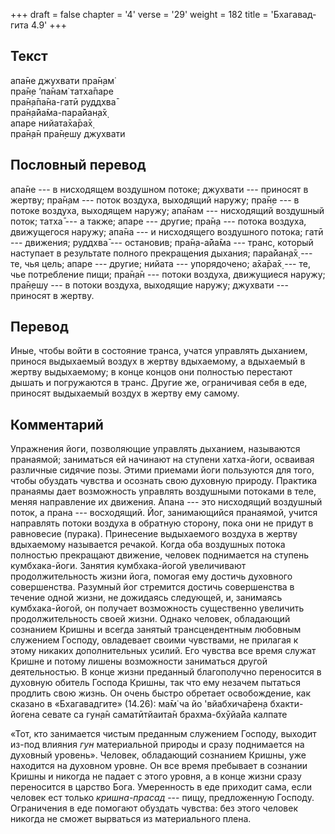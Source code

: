 +++
draft = false
chapter = '4'
verse = '29'
weight = 182
title = 'Бхагавад-гита 4.9'
+++
## Текст

апа̄не джухвати пра̄н̣ам̇  
пра̄н̣е ’па̄нам̇ татха̄паре  
пра̄н̣а̄па̄на-гатӣ руддхва̄  
пра̄н̣а̄йа̄ма-пара̄йан̣а̄х̣  
апаре нийата̄ха̄ра̄х̣  
пра̄н̣а̄н пра̄н̣ешу джухвати

## Пословный перевод

апа̄не --- в нисходящем воздушном потоке; джухвати --- приносят в жертву;
пра̄н̣ам --- поток воздуха, выходящий наружу; пра̄н̣е --- в потоке воздуха,
выходящем наружу; апа̄нам --- нисходящий воздушный поток; татха̄ --- а
также; апаре --- другие; пра̄н̣а --- потока воздуха, движущегося наружу;
апа̄на --- и нисходящего воздушного потока; гатӣ --- движения; руддхва̄
--- остановив; пра̄н̣а-а̄йа̄ма --- транс, который наступает в результате
полного прекращения дыхания; пара̄йан̣а̄х̣ --- те, чья цель; апаре ---
другие; нийата --- упорядочено; а̄ха̄ра̄х̣ --- те, чье потребление пищи;
пра̄н̣а̄н --- потоки воздуха, движущиеся наружу; пра̄н̣ешу --- в потоки
воздуха, выходящие наружу; джухвати --- приносят в жертву.

## Перевод

Иные, чтобы войти в состояние транса, учатся управлять дыханием, принося
выдыхаемый воздух в жертву вдыхаемому, а вдыхаемый в жертву выдыхаемому;
в конце концов они полностью перестают дышать и погружаются в транс.
Другие же, ограничивая себя в еде, приносят выдыхаемый воздух в жертву
ему самому.

## Комментарий

Упражнения йоги, позволяющие управлять дыханием, называются пранаямой;
заниматься ей начинают на ступени хатха-йоги, осваивая различные сидячие
позы. Этими приемами йоги пользуются для того, чтобы обуздать чувства и
осознать свою духовную природу. Практика пранаямы дает возможность
управлять воздушными потоками в теле, меняя направление их движения.
Апана --- это нисходящий воздушный поток, а прана --- восходящий. Йог,
занимающийся пранаямой, учится направлять потоки воздуха в обратную
сторону, пока они не придут в равновесие (пурака). Принесение
выдыхаемого воздуха в жертву вдыхаемому называется речакой. Когда оба
воздушных потока полностью прекращают движение, человек поднимается на
ступень кумбхака-йоги. Занятия кумбхака-йогой увеличивают
продолжительность жизни йога, помогая ему достичь духовного
совершенства. Разумный йог стремится достичь совершенства в течение
одной жизни, не дожидаясь следующей, и, занимаясь кумбхака-йогой, он
получает возможность существенно увеличить продолжительность своей
жизни. Однако человек, обладающий сознанием Кришны и всегда занятый
трансцендентным любовным служением Господу, овладевает своими чувствами,
не прилагая к этому никаких дополнительных усилий. Его чувства все время
служат Кришне и потому лишены возможности заниматься другой
деятельностью. В конце жизни преданный благополучно переносится в
духовную обитель Господа Кришны, так что ему незачем пытаться продлить
свою жизнь. Он очень быстро обретает освобождение, как сказано в
«Бхагавадгите» (14.26): ма̄м̇ ча йо 'вйабхича̄рен̣а бхакти-йогена севате са
гун̣а̄н саматӣтйаита̄н брахма-бхӯйа̄йа калпате

«Тот, кто занимается чистым преданным служением Господу, выходит из-под
влияния *гун* материальной природы и сразу поднимается на духовный
уровень». Человек, обладающий сознанием Кришны, уже находится на
духовном уровне. Он все время пребывает в сознании Кришны и никогда не
падает с этого уровня, а в конце жизни сразу переносится в царство Бога.
Умеренность в еде приходит сама, если человек ест только *кришна-прасад*
--- пищу, предложенную Господу. Ограничения в еде помогают обуздать
чувства: без этого человек никогда не сможет вырваться из материального
плена.
